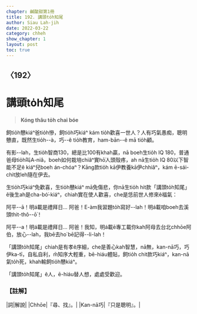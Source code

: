 ```yaml
---
chapter: 鹹酸甜第1冊
title: 192. 講頭to̍h知尾
author: Siau Lah-jih
date: 2022-03-22
category: chheh
show_chapter: 1
layout: post
toc: true
---
```

  
## 〈192〉
# 講頭to̍h知尾
>**Kóng thâu to̍h chai bóe**

飼tio̍h戇kiáⁿ爸tio̍h慘，飼tio̍h巧kiáⁿ kám tio̍h歡喜一世人？人有巧氣愚痴，聰明戇直，既然生tio̍h--à，巧--ê tio̍h教育，ham-bān--ê mā tio̍h顧。

有影--lah，生tio̍h智商130，總是比100有khah贏，nā boeh生tio̍h IQ 180，普通爸母tio̍h叫A-niâ，boeh如何栽培chiâⁿ實hō͘人頭殼疼，ah nā生tio̍h IQ 80以下智能不足ê kiáⁿ兒boeh án-chóaⁿ？Kāng款tio̍h kā伊教養kā伊chhiâⁿ，kám ē-sái-chit放leh隨在伊去。

生tio̍h巧kiáⁿ免歡喜，生tio̍h戇kiáⁿ mā免傷悲，你nā生tio̍h hit款「講頭to̍h知尾」ê後生ah是cha-bó͘-kiáⁿ，chiah實在使人歡喜，che是恁前世人修來ê福氣：

阿平--ā！明á載是禮拜日…
阿爸！E-àm我習題to̍h寫好--lah！明á載咱boeh去溪頭thit-thô--ō͘！

阿平--a！明á載是禮拜日…
阿爸！我知，明á載ē專工載你kah阿母去台北chhōe阿伯，放心--lah，我bē去ho͘ bē記得--li-lah！

「講頭to̍h知尾」chiah是有孝ê序細，che是善心kah智慧，nā無，kan-nā巧，巧伊ka-tī，自私自利，m̄知序大輕重，bē-hiáu體貼，飼tio̍h chit款巧kiáⁿ，kan-nā氣to̍h死，khah輸飼tio̍h戇kiáⁿ。

「講頭to̍h知尾」ê人，ē-hiáu替人想，處處受歡迎。

### 【註解】

|詞|解說|
|Chhōe|『尋、找』。|
|Kan-nā巧|『只是聰明』。|



